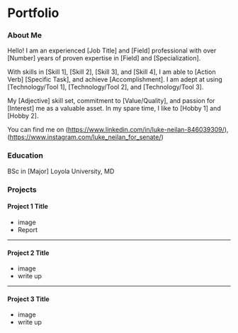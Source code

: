 # Portfolio

### About Me 

Hello! I am an experienced [Job Title] and [Field] professional with over [Number] years of proven expertise in [Field] and [Specialization]. 

With skills in [Skill 1], [Skill 2], [Skill 3], and [Skill 4], I am able to [Action Verb] [Specific Task], and achieve [Accomplishment]. I am adept at using [Technology/Tool 1], [Technology/Tool 2], and [Technology/Tool 3]. 

My [Adjective] skill set, commitment to [Value/Quality], and passion for [Interest] me as a valuable asset.  In my spare time, I like to [Hobby 1] and [Hobby 2]. 

You can find me on (https://www.linkedin.com/in/luke-neilan-846039309/), (https://www.instagram.com/luke_neilan_for_senate/) 

### Education 
BSc in [Major]
Loyola University, MD

### Projects

#### Project 1 Title
 - image
 - Report

***
#### Project 2 Title
 - image
 - write up

***
#### Project 3 Title
 - image
 - write up
